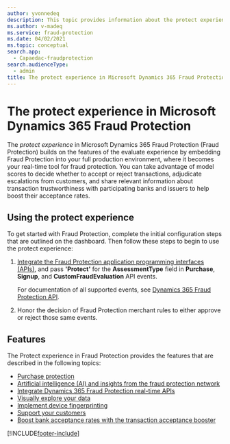 ```yaml
---
author: yvonnedeq
description: This topic provides information about the protect experience in Microsoft Dynamics 365 Fraud Protection.
ms.author: v-madeq
ms.service: fraud-protection
ms.date: 04/02/2021
ms.topic: conceptual
search.app: 
  - Capaedac-fraudprotection
search.audienceType:
  - admin
title: The protect experience in Microsoft Dynamics 365 Fraud Protection
---
```


# The protect experience in Microsoft Dynamics 365 Fraud Protection

The *protect experience* in Microsoft Dynamics 365 Fraud Protection (Fraud Protection) builds on the features of the evaluate experience by embedding Fraud Protection into your full production environment, where it becomes your real-time tool for fraud protection. You can take advantage of model scores to decide whether to accept or reject transactions, adjudicate escalations from customers, and share relevant information about transaction trustworthiness with participating banks and issuers to help boost their acceptance rates.

## Using the protect experience

To get started with Fraud Protection, complete the initial configuration steps that are outlined on the dashboard. Then follow these steps to begin to use the protect experience:

1. [Integrate the Fraud Protection application programming interfaces (APIs)](integrate-real-time-api.md), and pass **'Protect'** for the **AssessmentType** field in **Purchase**, **Signup**, and **CustomFraudEvaluation** API events. 

    For documentation of all supported events, see <a href="https://go.microsoft.com/fwlink/?linkid=2084942" target="_blank">Dynamics 365 Fraud Protection API</a>.
    
1. Honor the decision of Fraud Protection merchant rules to either approve or reject those same events.

## Features

The Protect experience in Fraud Protection provides the features that are described in the following topics:

- [Purchase protection](purchase-protection.md)
- [Artificial intelligence (AI) and insights from the fraud protection network](fraud-protection-network.md)
- [Integrate Dynamics 365 Fraud Protection real-time APIs](integrate-real-time-api.md)
- [Visually explore your data](graph-explorer.md)
- [Implement device fingerprinting](device-fingerprinting.md)
- [Support your customers](risk-support.md)
- [Boost bank acceptance rates with the transaction acceptance booster](transaction-acceptance-booster.md)


[!INCLUDE[footer-include](includes/footer-banner.md)]
